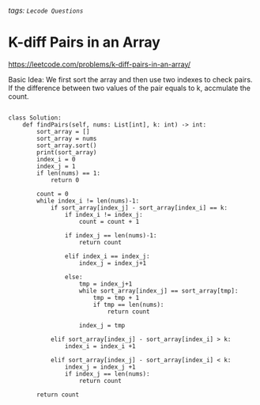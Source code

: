 ###### tags: `Lecode Questions`

# K-diff Pairs in an Array


https://leetcode.com/problems/k-diff-pairs-in-an-array/

Basic Idea: We first sort the array and then use two indexes to check pairs.  If the difference between two values of the pair equals to k, accmulate the count.


```python=

class Solution:
    def findPairs(self, nums: List[int], k: int) -> int:
        sort_array = []
        sort_array = nums
        sort_array.sort()
        print(sort_array)
        index_i = 0 
        index_j = 1
        if len(nums) == 1:
            return 0
        
        count = 0
        while index_i != len(nums)-1:
            if sort_array[index_j] - sort_array[index_i] == k:
                if index_i != index_j:
                    count = count + 1
                    
                if index_j == len(nums)-1:
                    return count
                
                elif index_i == index_j:
                    index_j = index_j+1
                    
                else:
                    tmp = index_j+1
                    while sort_array[index_j] == sort_array[tmp]:
                        tmp = tmp + 1
                        if tmp == len(nums):
                            return count
                        
                    index_j = tmp
                
            elif sort_array[index_j] - sort_array[index_i] > k:
                index_i = index_i +1
                
            elif sort_array[index_j] - sort_array[index_i] < k:
                index_j = index_j +1
                if index_j == len(nums):
                    return count
            
        return count


```